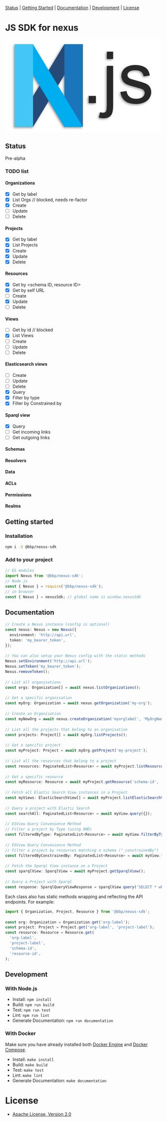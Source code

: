 [Status](#status) |
[Getting Started](#getting-started) |
[Documentation](#documentation) |
[Development](#development) |
[License](#license)

# JS SDK for nexus

![Nexus.js](nexus-js-logo.png)

## Status

Pre-alpha

### TODO list

#### Organizations

- [x] Get by label
- [x] List Orgs // blocked, needs re-factor
- [x] Create
- [ ] Update
- [ ] Delete

#### Projects

- [x] Get by label
- [x] List Projects
- [x] Create
- [x] Update
- [x] Delete

#### Resources

- [x] Get by <schema ID, resource ID>
- [x] Get by self URL
- [ ] Create
- [x] Update
- [ ] Delete

#### Views

- [ ] Get by id // blocked
- [x] List Views
- [ ] Create
- [ ] Update
- [ ] Delete

#### Elasticsearch views

- [ ] Create
- [ ] Update
- [ ] Delete
- [x] Query
- [x] Filter by type
- [x] Filter by Constrained by

#### Sparql view

- [x] Query
- [ ] Get incoming links
- [ ] Get outgoing links

#### Schemas

#### Resolvers

#### Data

#### ACLs

#### Permissions

#### Realms

## Getting started

### Installation

```bash
npm i -S @bbp/nexus-sdk
```

### Add to your project

```javascript
// ES modules
import Nexus from '@bbp/nexus-sdk';
// Node.js
const { Nexus } = require('@bbp/nexus-sdk');
// in browser
const { Nexus } = nexusSdk; // global name is window.nexusSdk
```

## Documentation

```typescript
// Create a Nexus instance (config is optional)
const nexus: Nexus = new Nexus({
  environment: 'http://api.url',
  token: 'my_bearer_token',
});

// You can also setup your Nexus config with the static methods
Nexus.setEnvironment('http://api.url');
Nexus.setToken('my_bearer_token');
Nexus.removeToken();

// List all organisations
const orgs: Organization[] = await nexus.listOrganizations();

// Get a specific organisation
const myOrg: Organization = await nexus.getOrganization('my-org');

// Create an Organisation
const myNewOrg = await nexus.createOrganization('myorglabel', 'MyOrgName');

// List all the projects that belong to an organisation
const projects: Project[] = await myOrg.listProjects();

// Get a specific project
const myProject: Project = await myOrg.getProject('my-project');

// List all the resources that belong to a project
const resources: PaginatedList<Resource> = await myProject.listResources(pagination?: PaginationSettings);

// Get a specific resource
const myResource: Resource = await myProject.getResource('schema-id', 'my-resource-id');

// Fetch all Elastic Search View instances in a Project
const myViews: ElasticSearchView[] = await myProject.listElasticSearchViews()

// Query a project with Elastic Search
const searchAll: PaginatedList<Resource> = await myView.query({});

// ESView Query Convenience Method
// Filter a project by Type (using AND)
const filteredByType: PaginatedList<Resource> = await myView.filterByTypes(["someType"])

// ESView Query Convenience Method
// Filter a project by resources matching a schema ("_constrainedBy")
const filteredByConstrainedBy: PaginatedList<Resource> = await myView.filterByConstrainedBy("someSchema")

// Fetch the Sparql View instance on a Project
const sparqlView: SparqlView = await myProject.getSparqlView();

// Query a Project with Sparql
const response: SparqlQueryViewResponse = sparqlView.query('SELECT * where {?s ?p ?o} LIMIT 50');
```

Each class also has static methods wrapping and reflecting the API endpoints. For example:

```typescript
import { Organization, Project, Resource } from '@bbp/nexus-sdk';

const org: Organization = Organization.get('org-label');
const project: Project = Project.get('org-label', 'project-label');
const resource: Resource = Resource.get(
  'org-label',
  'project-label',
  'schema-id',
  'resource-id',
);
```

## Development

### With Node.js

- Install: `npm install`
- Build: `npm run build`
- Test: `npm run test`
- Lint: `npm run lint`
- Generate Documentation: `npm run documentation`

### With Docker

Make sure you have already installed both [Docker Engine](https://docs.docker.com/install/) and [Docker Compose](https://docs.docker.com/compose/install/).

- Install: `make install`
- Build: `make build`
- Test: `make test`
- Lint: `make lint`
- Generate Documentation: `make documentation`

# License

- [Apache License, Version 2.0](https://www.apache.org/licenses/LICENSE-2.)
